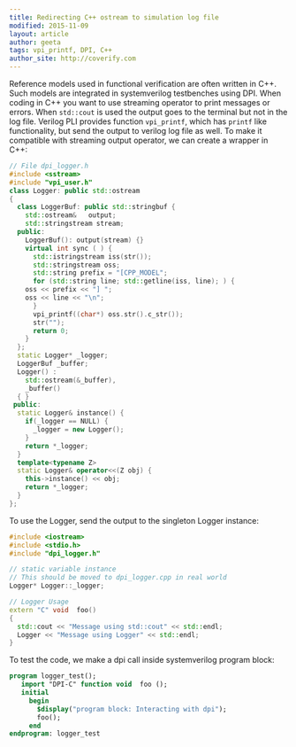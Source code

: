 ```yaml
---
title: Redirecting C++ ostream to simulation log file
modified: 2015-11-09
layout: article
author: geeta
tags: vpi_printf, DPI, C++
author_site: http://coverify.com
---
```

Reference models used in functional verification are often written in C++. Such models are integrated in systemverilog testbenches using DPI. When coding in C++ you want to use streaming operator to print messages or errors. When `std::cout` is used the output goes to the terminal but not in the log file. Verilog PLI provides function `vpi_printf`, which has `printf` like functionality, but send the output to verilog log file as well. To make it compatible with streaming output operator, we can create a wrapper in C++:

```cpp
// File dpi_logger.h
#include <sstream>
#include "vpi_user.h"
class Logger: public std::ostream
{
  class LoggerBuf: public std::stringbuf {
    std::ostream&   output;
    std::stringstream stream;
  public:
    LoggerBuf(): output(stream) {}
    virtual int sync ( ) {       
      std::istringstream iss(str());
      std::stringstream oss;
      std::string prefix = "[CPP_MODEL";
      for (std::string line; std::getline(iss, line); ) {
	oss << prefix << "] ";
	oss << line << "\n";
      }
      vpi_printf((char*) oss.str().c_str());
      str("");
      return 0;
    }
  };
  static Logger* _logger;
  LoggerBuf _buffer;
  Logger() :
    std::ostream(&_buffer),
    _buffer()
  { }
 public:
  static Logger& instance() {
    if(_logger == NULL) {
      _logger = new Logger();
    }
    return *_logger;
  }
  template<typename Z>
  static Logger& operator<<(Z obj) {
    this->instance() << obj;
    return *_logger;
  }
};
```

To use the Logger, send the output to the singleton Logger instance:

```cpp
#include <iostream>
#include <stdio.h>
#include "dpi_logger.h"

// static variable instance
// This should be moved to dpi_logger.cpp in real world
Logger* Logger::_logger;

// Logger Usage
extern "C" void  foo()
{
  std::cout << "Message using std::cout" << std::endl;
  Logger << "Message using Logger" << std::endl;
}
```

To test the code, we make a  dpi call inside systemverilog program block:

```systemverilog
program logger_test();
   import "DPI-C" function void  foo ();
   initial
     begin
       $display("program block: Interacting with dpi");
       foo();
     end
endprogram: logger_test
```

